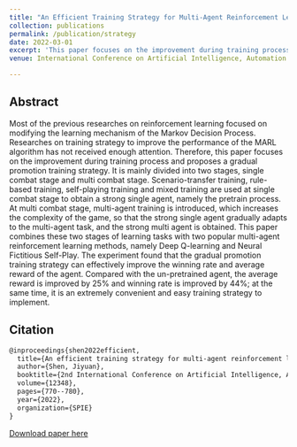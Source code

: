 ```yaml
---
title: "An Efficient Training Strategy for Multi-Agent Reinforcement Learning in Card Games"
collection: publications
permalink: /publication/strategy
date: 2022-03-01
excerpt: 'This paper focuses on the improvement during training process and proposes a gradual promotion training strategy.'
venue: International Conference on Artificial Intelligence, Automation and High Performance Computing (AIAHPC)

---
```


## Abstract

Most of the previous researches on reinforcement learning focused on modifying the learning mechanism of the Markov Decision Process. Researches on training strategy to improve the performance of the MARL algorithm has not received enough attention. Therefore, this paper focuses on the improvement during training process and proposes a gradual promotion training strategy. It is mainly divided into two stages, single combat stage and multi combat stage. Scenario-transfer training, rule-based training, self-playing training and mixed training are used at single combat stage to obtain a strong single agent, namely the pretrain process. At multi combat stage, multi-agent training is introduced, which increases the complexity of the game, so that the strong single agent gradually adapts to the multi-agent task, and the strong multi agent is obtained. This paper combines these two stages of learning tasks with two popular multi-agent reinforcement learning methods, namely Deep Q-learning and Neural Fictitious Self-Play. The experiment found that the gradual promotion training strategy can effectively improve the winning rate and average reward of the agent. Compared with the un-pretrained agent, the average reward is improved by 25% and winning rate is improved by 44%; at the same time, it is an extremely convenient and easy training strategy to implement.



## Citation
```latex
@inproceedings{shen2022efficient,
  title={An efficient training strategy for multi-agent reinforcement learning in card games},
  author={Shen, Jiyuan},
  booktitle={2nd International Conference on Artificial Intelligence, Automation, and High-Performance Computing (AIAHPC 2022)},
  volume={12348},
  pages={770--780},
  year={2022},
  organization={SPIE}
}
```

[Download paper here](https://www.spiedigitallibrary.org/conference-proceedings-of-spie/12348/123482V/An-efficient-training-strategy-for-multi-agent-reinforcement-learning-in/10.1117/12.2641866.full?SSO=1)